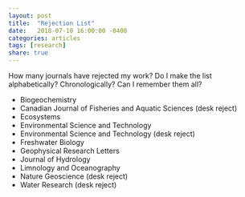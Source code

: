 ```yaml
---
layout: post
title:  "Rejection List"
date:   2018-07-10 16:00:00 -0400
categories: articles
tags: [research]
share: true
---
```


How many journals have rejected my work? Do I make the list alphabetically? Chronologically? Can I remember them all?

* Biogeochemistry
* Canadian Journal of Fisheries and Aquatic Sciences (desk reject)
* Ecosystems
* Environmental Science and Technology
* Environmental Science and Technology (desk reject)
* Freshwater Biology
* Geophysical Research Letters
* Journal of Hydrology
* Limnology and Oceanography
* Nature Geoscience (desk reject)
* Water Research (desk reject)
